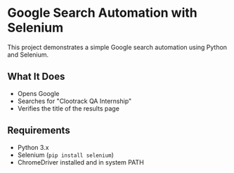 # Google Search Automation with Selenium

This project demonstrates a simple Google search automation using Python and Selenium.

## What It Does

- Opens Google
- Searches for "Clootrack QA Internship"
- Verifies the title of the results page

## Requirements

- Python 3.x
- Selenium (`pip install selenium`)
- ChromeDriver installed and in system PATH
